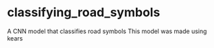 # classifying_road_symbols
A CNN model that classifies road symbols
This model was made using kears
